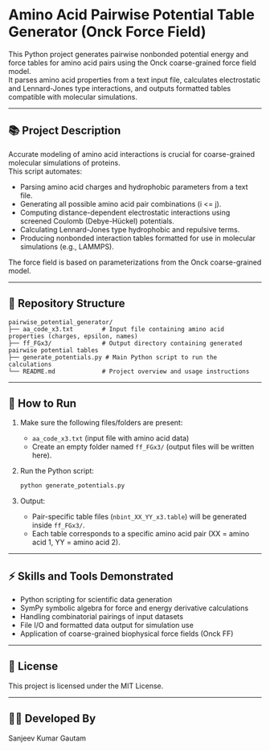 # Amino Acid Pairwise Potential Table Generator (Onck Force Field)

This Python project generates pairwise nonbonded potential energy and force tables for amino acid pairs using the Onck coarse-grained force field model.  
It parses amino acid properties from a text input file, calculates electrostatic and Lennard-Jones type interactions, and outputs formatted tables compatible with molecular simulations.

---

## 📚 Project Description

Accurate modeling of amino acid interactions is crucial for coarse-grained molecular simulations of proteins.  
This script automates:

- Parsing amino acid charges and hydrophobic parameters from a text file.
- Generating all possible amino acid pair combinations (i <= j).
- Computing distance-dependent electrostatic interactions using screened Coulomb (Debye-Hückel) potentials.
- Calculating Lennard-Jones type hydrophobic and repulsive terms.
- Producing nonbonded interaction tables formatted for use in molecular simulations (e.g., LAMMPS).

The force field is based on parameterizations from the Onck coarse-grained model.

---

## 📂 Repository Structure

```
pairwise_potential_generator/
├── aa_code_x3.txt        # Input file containing amino acid properties (charges, epsilon, names)
├── ff_FGx3/              # Output directory containing generated pairwise potential tables
├── generate_potentials.py # Main Python script to run the calculations
└── README.md             # Project overview and usage instructions
```

---

## 🚀 How to Run

1. Make sure the following files/folders are present:
   - `aa_code_x3.txt` (input file with amino acid data)
   - Create an empty folder named `ff_FGx3/` (output files will be written here).

2. Run the Python script:
   ```bash
   python generate_potentials.py
   ```

3. Output:
   - Pair-specific table files (`nbint_XX_YY_x3.table`) will be generated inside `ff_FGx3/`.
   - Each table corresponds to a specific amino acid pair (XX = amino acid 1, YY = amino acid 2).

---

## ⚡ Skills and Tools Demonstrated

- Python scripting for scientific data generation
- SymPy symbolic algebra for force and energy derivative calculations
- Handling combinatorial pairings of input datasets
- File I/O and formatted data output for simulation use
- Application of coarse-grained biophysical force fields (Onck FF)

---

## 📄 License

This project is licensed under the MIT License.

---

## 👨‍💻 Developed By

Sanjeev Kumar Gautam
